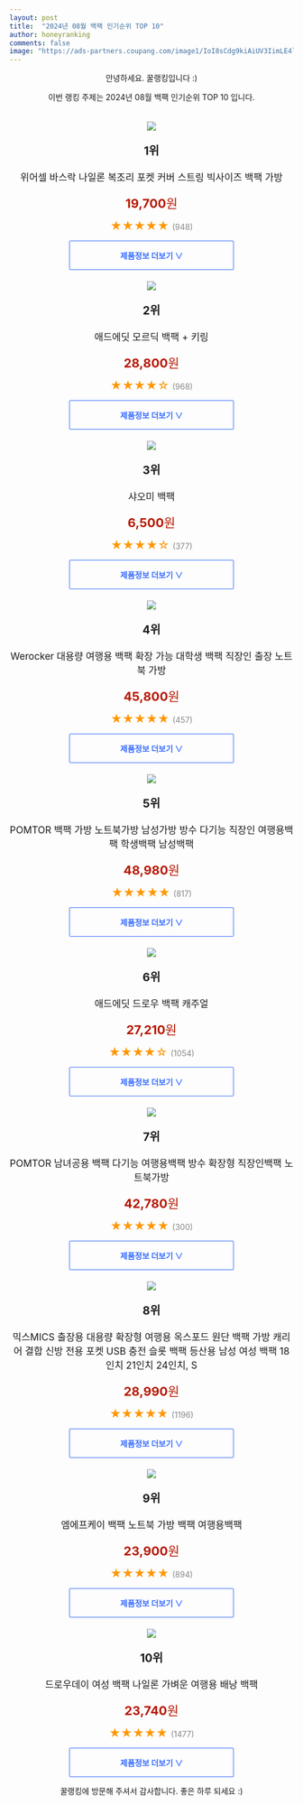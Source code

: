 ```yaml
---
layout: post
title:  "2024년 08월 백팩 인기순위 TOP 10"
author: honeyranking
comments: false
image: "https://ads-partners.coupang.com/image1/IoI8sCdg9kiAiUV3IimLE4l8JFpWox9XJov50t0u9iUt5RudX7s1uxZtOzX4q3Vf45EdGdljIeVv5z1oaBDVoSM-4seSAml4p8kohnFhhfGrDnxzfN_8Y6WcR2grRn4J6e9suJ8oIyThMEtnmroFgwu5hEEUzAW6peREYQwLrA8gWreqL8QlgxqyFqfMEe3xQcVvw3gBGFo3tYKa5Jx-9Udt8fWh0nAF0Eh125JyNHDZnc6RQgiLIba9y7RHc9dhQkJuFTc6AFq-dfB-cyGybocCxfE_M6so2_8l_qs4YtjhRhb-Y73rYaj2SC6VcwE="
---
```

<p style="text-align: center;">안녕하세요. 꿀랭킹입니다 :)</p>
<p style="text-align: center;">이번 랭킹 주제는 2024년 08월 백팩 인기순위 TOP 10 입니다.</p><center><img src="https://ads-partners.coupang.com/image1/IoI8sCdg9kiAiUV3IimLE4l8JFpWox9XJov50t0u9iUt5RudX7s1uxZtOzX4q3Vf45EdGdljIeVv5z1oaBDVoSM-4seSAml4p8kohnFhhfGrDnxzfN_8Y6WcR2grRn4J6e9suJ8oIyThMEtnmroFgwu5hEEUzAW6peREYQwLrA8gWreqL8QlgxqyFqfMEe3xQcVvw3gBGFo3tYKa5Jx-9Udt8fWh0nAF0Eh125JyNHDZnc6RQgiLIba9y7RHc9dhQkJuFTc6AFq-dfB-cyGybocCxfE_M6so2_8l_qs4YtjhRhb-Y73rYaj2SC6VcwE=" style="margin-top:20px" /></center><p style="text-align: center; font-size: 20px"><b>1위</b></p><p style="text-align: center; font-size: 17px">위어셀 바스락 나일론 복조리 포켓 커버 스트링 빅사이즈 백팩 가방</p><p style="text-align: center;"><span style="color: #b61800; font-size: 22px;"><b>19,700</b>원</span></p><p style="text-align: center;"><span style="color: #ff9600; font-size: 20px;">★★★★★ </span><span style="color: #878787;">(948)</span></p><center><a href="https://link.coupang.com/re/AFFSDP?lptag=AF3899140&subid=honeyrank&pageKey=8159345051&itemId=23255906941&vendorItemId=90315026138&traceid=V0-153-4851c3d8564f2a10&clickBeacon=835f4ec0-5928-11ef-9a36-5a7b85a54852%7E3&requestid=20240813130000847041199034&token=31850C%7CMIXED"><div style="font-size: 14px; display: inline-block; padding: 15px 90px; color: #346aff; border-radius: 2px; border: 1px solid #346aff; cursor: pointer;"><b>제품정보 더보기 &or;</b></div></a></center><center><img src="https://ads-partners.coupang.com/image1/p9fYPGzG9Lp7DxaGp9HSYTDtwTG85Bnh8SPr0vIi_hqtciWozzCuKr0bIk7MC9jFq78czvxFWwG10VmQdCj4UbIWwygSyuLNooHDeHIFuE8tNHi3gUsaf2E1Xy3N9v9xjp9NxopcoEwIjoP5OWsEfn1nnYlsf8JjQ7bcEJxwUOxDs8WQ06kwZeAPdKf7RvZjPEbSxr83blCFiWGRd2U7QhS1YYe6_mwS1neTx6mOEuB-4eeqT4R_YQyFmnKD4yoTZe5gqcnWLvk8MBkxITvhUnPhHeGPIA_JWw==" style="margin-top:20px" /></center><p style="text-align: center; font-size: 20px"><b>2위</b></p><p style="text-align: center; font-size: 17px">애드에딧 모르딕 백팩 + 키링</p><p style="text-align: center;"><span style="color: #b61800; font-size: 22px;"><b>28,800</b>원</span></p><p style="text-align: center;"><span style="color: #ff9600; font-size: 20px;">★★★★☆ </span><span style="color: #878787;">(968)</span></p><center><a href="https://link.coupang.com/re/AFFSDP?lptag=AF3899140&subid=honeyrank&pageKey=5876810289&itemId=10297413871&vendorItemId=70005414885&traceid=V0-153-1675eb6d529a786c&requestid=20240813130000847041199034&token=31850C%7CMIXED"><div style="font-size: 14px; display: inline-block; padding: 15px 90px; color: #346aff; border-radius: 2px; border: 1px solid #346aff; cursor: pointer;"><b>제품정보 더보기 &or;</b></div></a></center><center><img src="https://ads-partners.coupang.com/image1/KJl2GlM6twAOJYpcKI9BkWAapBv1zHsr1ngrC492HqLNUT893o1FgRnMRyX1I37yWE9m8zXaq82SXpBLIWOG3YOBCRQ7fwxm5LLkgkQO9u1anv3qIRrFsFbedJXQdqumRJcONjy4Jm5eObPISAWg_09hCmSO4W0SXBD_CvWN1zJ5DoLoCMD1N0ytM0MeHBuUzORmac63V209-3SE7MeI9qKcUkljpJOFe3MjJAna8Vv0nvwCN8YGAheDT6qy82NTMwoseeqN0ehhgu43MX0ZXqolcGvEdRUCgaqob9FrBQoPHXa75PpaadM=" style="margin-top:20px" /></center><p style="text-align: center; font-size: 20px"><b>3위</b></p><p style="text-align: center; font-size: 17px">샤오미 백팩</p><p style="text-align: center;"><span style="color: #b61800; font-size: 22px;"><b>6,500</b>원</span></p><p style="text-align: center;"><span style="color: #ff9600; font-size: 20px;">★★★★☆ </span><span style="color: #878787;">(377)</span></p><center><a href="https://link.coupang.com/re/AFFSDP?lptag=AF3899140&subid=honeyrank&pageKey=7530400772&itemId=19770513628&vendorItemId=90227545544&traceid=V0-153-d192c84f2c8501a4&requestid=20240813130000847041199034&token=31850C%7CMIXED"><div style="font-size: 14px; display: inline-block; padding: 15px 90px; color: #346aff; border-radius: 2px; border: 1px solid #346aff; cursor: pointer;"><b>제품정보 더보기 &or;</b></div></a></center><center><img src="https://ads-partners.coupang.com/image1/p60HSozwyhejY3zCp5gBcwkd_Xx1TLo2UptE5aqNg8LZ5xzoGls4GFa9jNVfbVyUt0VGOi2DZbPkb9BDoAGifP495qhhDX_M91gwDVRcFyr3JIV9yqUU4sM7pB9OBW5Y4Q9q16nw-7MkmAqdYvysSgPFoHuSmFYN3CEzpwwByrMc3UG7mbhckGezEkEIN537h2GHQs2fRe-XkG6qgZ5vGeXp5Ji_RBnnfshKYLwwSpvVyh4GJmyuKu2Xt6gXsUHI8P-GFgbqMlU0Ee0BmUuGfAWu9plv5B17vRSTJrZFaTIu8WI2-oGFN9ML8dmrLkI_-w==" style="margin-top:20px" /></center><p style="text-align: center; font-size: 20px"><b>4위</b></p><p style="text-align: center; font-size: 17px">Werocker 대용량 여행용 백팩 확장 가능 대학생 백팩 직장인 출장 노트북 가방</p><p style="text-align: center;"><span style="color: #b61800; font-size: 22px;"><b>45,800</b>원</span></p><p style="text-align: center;"><span style="color: #ff9600; font-size: 20px;">★★★★★ </span><span style="color: #878787;">(457)</span></p><center><a href="https://link.coupang.com/re/AFFSDP?lptag=AF3899140&subid=honeyrank&pageKey=8096412078&itemId=22891132545&vendorItemId=89925698528&traceid=V0-153-6a21290adb89c9dc&clickBeacon=835f4ec0-5928-11ef-b60a-7a2fc821c7e9%7E3&requestid=20240813130000847041199034&token=31850C%7CMIXED"><div style="font-size: 14px; display: inline-block; padding: 15px 90px; color: #346aff; border-radius: 2px; border: 1px solid #346aff; cursor: pointer;"><b>제품정보 더보기 &or;</b></div></a></center><center><img src="https://ads-partners.coupang.com/image1/WfcKS-Bwl5j9eGvPWSM-0K4D-zjtPBCCRqUYPa5mkUgSJU2fAYqY7ifBDCS2uoUDw012TYVfzw6f9JyUA8LiL45uWR-_g3UC2RqgWSDD_pdiPF7s8QtYmlv3le-JfBmX0AroeCqzgw7WWAmUi9pUBCXl4OwWMB0nB8Nt5UH8A1Ii1l5b11TZO2J5j7XmmmNo-Oc5vm0Ba4wkf5hAsDCHpezaezUDXGjki4sEppghw4p9W_FmuqT98lZ3UmKCrAkzBBp6JsDm5BVZ32wPnSVTI568xO3icaYpDDShr2OQy8I6VrMkgfmCqJhc" style="margin-top:20px" /></center><p style="text-align: center; font-size: 20px"><b>5위</b></p><p style="text-align: center; font-size: 17px">POMTOR 백팩 가방 노트북가방 남성가방 방수 다기능 직장인 여행용백팩 학생백팩 남성백팩</p><p style="text-align: center;"><span style="color: #b61800; font-size: 22px;"><b>48,980</b>원</span></p><p style="text-align: center;"><span style="color: #ff9600; font-size: 20px;">★★★★★ </span><span style="color: #878787;">(817)</span></p><center><a href="https://link.coupang.com/re/AFFSDP?lptag=AF3899140&subid=honeyrank&pageKey=8232010778&itemId=23693673904&vendorItemId=90718800303&traceid=V0-153-4d6eb94b8abff8a4&requestid=20240813130000847041199034&token=31850C%7CMIXED"><div style="font-size: 14px; display: inline-block; padding: 15px 90px; color: #346aff; border-radius: 2px; border: 1px solid #346aff; cursor: pointer;"><b>제품정보 더보기 &or;</b></div></a></center><center><img src="https://ads-partners.coupang.com/image1/VYwOi6NGO0Sz1t3-VX-gI4ZDWbkE9HaaK_km9CRf-lZ7e3Jrpc7A2EqxtSRBKQcM7rmVJwEye2tRIxlsSQ5ok-hYK4ZYeyq1t5wK8YCwvYu_93bIOyQx1Ht1cHGBGDREhpDDd6BkWtmatSO7Mzrgo2ybYe14_o35njKM2XJW1ru47e6uTFSJ5LaKIlbjYAi8i0bhbW53B_ZakTbzct2l-O8whMxex7of06HCcN_wt6WTMkWxi-LozH3x0lmxLl9FYKe_QHW8VuEt7eqYwzYSDw3RJ72hw2PGqU9-kmMADw==" style="margin-top:20px" /></center><p style="text-align: center; font-size: 20px"><b>6위</b></p><p style="text-align: center; font-size: 17px">애드에딧 드로우 백팩 캐주얼</p><p style="text-align: center;"><span style="color: #b61800; font-size: 22px;"><b>27,210</b>원</span></p><p style="text-align: center;"><span style="color: #ff9600; font-size: 20px;">★★★★☆ </span><span style="color: #878787;">(1054)</span></p><center><a href="https://link.coupang.com/re/AFFSDP?lptag=AF3899140&subid=honeyrank&pageKey=8037754720&itemId=22493490429&vendorItemId=89676364961&traceid=V0-153-a117fa91997ce9ac&clickBeacon=835f4ec0-5928-11ef-b3e7-eac4228d9821%7E3&requestid=20240813130000847041199034&token=31850C%7CMIXED"><div style="font-size: 14px; display: inline-block; padding: 15px 90px; color: #346aff; border-radius: 2px; border: 1px solid #346aff; cursor: pointer;"><b>제품정보 더보기 &or;</b></div></a></center><center><img src="https://ads-partners.coupang.com/image1/829KA5hItc6gqhjh865DMDU1iWxOlfVtnn_qsEcOWt4dP4QhRdOUah9FXL9npiRnwdafryIEEFYZkeon6XW2xJ-ivwiuyguCh3sUAUP_KjBlr2w6PnYTwIjKSlI_nbfvt-ilymiG3gbSf-e-bcBCjSdhgHlJFrE1sMcPXnlnfmWVRSb9t7MAEcuuDl3H46nQXzDwNq3-JchiexDfCnDm1SBwqVkSi1sWPmBccFZ9kw3iF7NlfEjc4BhG2un6NxRGbGWyGtYlgG4WLPUvf-wEv7nVXimKEzGu_Q6pylCpn8LIUJMRGOe06LfO" style="margin-top:20px" /></center><p style="text-align: center; font-size: 20px"><b>7위</b></p><p style="text-align: center; font-size: 17px">POMTOR 남녀공용   백팩  다기능    여행용백팩  방수   확장형   직장인백팩  노트북가방</p><p style="text-align: center;"><span style="color: #b61800; font-size: 22px;"><b>42,780</b>원</span></p><p style="text-align: center;"><span style="color: #ff9600; font-size: 20px;">★★★★★ </span><span style="color: #878787;">(300)</span></p><center><a href="https://link.coupang.com/re/AFFSDP?lptag=AF3899140&subid=honeyrank&pageKey=8239634158&itemId=23714198298&vendorItemId=90739076510&traceid=V0-153-a7799512965b0ee1&requestid=20240813130000847041199034&token=31850C%7CMIXED"><div style="font-size: 14px; display: inline-block; padding: 15px 90px; color: #346aff; border-radius: 2px; border: 1px solid #346aff; cursor: pointer;"><b>제품정보 더보기 &or;</b></div></a></center><center><img src="https://ads-partners.coupang.com/image1/M-7I73gbm7tWXT9LM7LWHPCDxM8D2SPMSbqmGnnvdos86MQfds4N4ckqS_8FSF4CMg_3zkoUsOmHM4J7-9AYtEkDKsHEQoAlPdiodkHzggumVciPFjA3IAAt7SutEhk2wd2T5Mm48O2COp8tLSz81M2re9ZaVmgBgHrQdpVmu2jc3wMYDyFAfQ6p7j-Z7tbDKD210ejoDvprjsdhWMxJFaPy4W2YcbGtKEwXxAP4JII0qqpfpqrmupCBEqBVrcdAfL8sc8ED2HV6HWfSPy3JyqjT5aymBW9sy03uSK7q99giHOzVOXEzYdxDrtWEispp" style="margin-top:20px" /></center><p style="text-align: center; font-size: 20px"><b>8위</b></p><p style="text-align: center; font-size: 17px">믹스MICS 출장용 대용량 확장형 여행용 옥스포드 원단 백팩 가방 캐리어 결합 신방 전용 포켓 USB 충전 슬롯 백팩 등산용 남성 여성 백팩 18인치 21인치 24인치, S</p><p style="text-align: center;"><span style="color: #b61800; font-size: 22px;"><b>28,990</b>원</span></p><p style="text-align: center;"><span style="color: #ff9600; font-size: 20px;">★★★★★ </span><span style="color: #878787;">(1196)</span></p><center><a href="https://link.coupang.com/re/AFFSDP?lptag=AF3899140&subid=honeyrank&pageKey=6710086113&itemId=15574284834&vendorItemId=82793368767&traceid=V0-153-4fa218a39ecb2f8e&clickBeacon=835f75d0-5928-11ef-b928-c8c0324613f7%7E3&requestid=20240813130000847041199034&token=31850C%7CMIXED"><div style="font-size: 14px; display: inline-block; padding: 15px 90px; color: #346aff; border-radius: 2px; border: 1px solid #346aff; cursor: pointer;"><b>제품정보 더보기 &or;</b></div></a></center><center><img src="https://ads-partners.coupang.com/image1/L23USEJ6ALUmUc0vL2XyJbrLfLPwJI3VHgVcw-HHKOPh5p9xGUrEjCXEuiGt3pBqmv8K9KWa8vopoHyrzPgTqD13Qz7W87SgU_oF4QsvXwA32-CsD3CLOFpqI-AeCtSD_VxLodGfFixAqLZqBEuAWGyp73a5wD4MhiFWK3TlGYvGVfaBoGUvn1uWCDd7kYFHqfnTJ9f-u2tbbDXCJNUpqQhM6GmLB83sEWiamKhOTpdY3fnvTSIcdBU7BN-l3jGbpXn0lef8ttZ8OK1720lHinyU8-paqorHb0gciGwSdCnNKwdzjgSgBRX6" style="margin-top:20px" /></center><p style="text-align: center; font-size: 20px"><b>9위</b></p><p style="text-align: center; font-size: 17px">엠에프케이 백팩 노트북 가방 백팩 여행용백팩</p><p style="text-align: center;"><span style="color: #b61800; font-size: 22px;"><b>23,900</b>원</span></p><p style="text-align: center;"><span style="color: #ff9600; font-size: 20px;">★★★★★ </span><span style="color: #878787;">(894)</span></p><center><a href="https://link.coupang.com/re/AFFSDP?lptag=AF3899140&subid=honeyrank&pageKey=7321008141&itemId=18776725211&vendorItemId=88998632960&traceid=V0-153-2a4d7ceac566fa24&requestid=20240813130000847041199034&token=31850C%7CMIXED"><div style="font-size: 14px; display: inline-block; padding: 15px 90px; color: #346aff; border-radius: 2px; border: 1px solid #346aff; cursor: pointer;"><b>제품정보 더보기 &or;</b></div></a></center><center><img src="https://ads-partners.coupang.com/image1/SYRPd9AFuIQHKqkQSWuanFqr_nhcdhMmc21mBzmiuEZiefP1dwidmazPxotd38KNw5DLBKsFw4cZJFSQQZk6qBx1XH8lbIJfHyUHsRzOY-pOx8s2MaYAlJJcK12WRjpcZEz8dWKksGjfVEYvD4LKBMuHAyuNrsbJbFGy_V6hzz8-I26ZBUMuhYkCrIoZyM_a2MovZotSz-i1ThTgtOLlm_c8EEBTdqMLYkTfshAlah8yKwe8dHRQp0lxhJ2lsWU7nxT4BzkpILuKiyx4e4xD0wLmQtLu26QhrRX_jArJbD3rWcIuDY3J9LPd" style="margin-top:20px" /></center><p style="text-align: center; font-size: 20px"><b>10위</b></p><p style="text-align: center; font-size: 17px">드로우데이 여성 백팩 나일론 가벼운 여행용 배낭 백팩</p><p style="text-align: center;"><span style="color: #b61800; font-size: 22px;"><b>23,740</b>원</span></p><p style="text-align: center;"><span style="color: #ff9600; font-size: 20px;">★★★★★ </span><span style="color: #878787;">(1477)</span></p><center><a href="https://link.coupang.com/re/AFFSDP?lptag=AF3899140&subid=honeyrank&pageKey=8167875193&itemId=23313807905&vendorItemId=88695940428&traceid=V0-153-d922bade48c912c6&requestid=20240813130000847041199034&token=31850C%7CMIXED"><div style="font-size: 14px; display: inline-block; padding: 15px 90px; color: #346aff; border-radius: 2px; border: 1px solid #346aff; cursor: pointer;"><b>제품정보 더보기 &or;</b></div></a></center><p style="text-align: center;">꿀랭킹에 방문해 주셔서 감사합니다. 좋은 하루 되세요 :)</p>